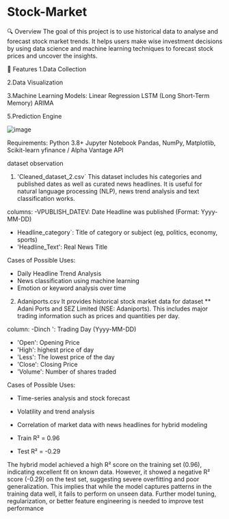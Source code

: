 # Stock-Market
🔍 Overview
The goal of this project is to use historical data to analyse and forecast stock market trends. It helps users make wise investment decisions by using data science and machine learning techniques to forecast stock prices and uncover the insights.

🚀 Features
1.Data Collection

2.Data Visualization 

3.Machine Learning Models:
Linear Regression
LSTM (Long Short-Term Memory)
ARIMA

5.Prediction Engine

![image](https://github.com/user-attachments/assets/414bcda1-3ab3-4341-9aa5-3f71441f5eb5)

Requirements:
Python 3.8+
Jupyter Notebook
Pandas, NumPy, Matplotlib, Scikit-learn
yfinance / Alpha Vantage API

 dataset observation

1. 'Cleaned_dataset_2.csv`
This dataset includes his categories and published dates as well as curated news headlines.
It is useful for natural language processing (NLP), news trend analysis and text classification works.

columns: 
-VPUBLISH_DATEV: Date Headline was published (Format: Yyyy-MM-DD)
- Headline_category`: Title of category or subject (eg, politics, economy, sports)
- 'Headline_Text': Real News Title

Cases of Possible Uses: 
- Daily Headline Trend Analysis
- News classification using machine learning
- Emotion or keyword analysis over time




2. Adaniports.csv
It provides historical stock market data for dataset ** Adani Ports and SEZ Limited (NSE: Adaniports).
 This includes major trading information such as prices and quantities per day.

column: 
-Dinch ': Trading Day (Yyyy-MM-DD)
- 'Open': Opening Price
- 'High': highest price of day
- 'Less': The lowest price of the day
- 'Close': Closing Price
- 'Volume': Number of shares traded

Cases of Possible Uses: 
- Time-series analysis and stock forecast
- Volatility and trend analysis
- Correlation of market data with news headlines for hybrid modeling

- Train R² = 0.96
- Test R² = -0.29 

The hybrid model achieved a high R² score on the training set (0.96), indicating excellent fit on known data. However, it showed a negative R² score (-0.29) on the test set, suggesting severe overfitting and poor generalization. This implies that while the model captures patterns in the training data well, it fails to perform on unseen data. Further model tuning, regularization, or better feature engineering is needed to improve test performance




